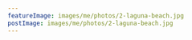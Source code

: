 ```yaml
---
featureImage: images/me/photos/2-laguna-beach.jpg
postImage: images/me/photos/2-laguna-beach.jpg
---
```

